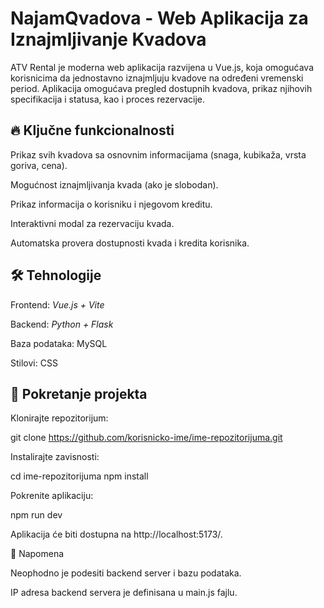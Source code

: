# NajamQvadova - Web Aplikacija za Iznajmljivanje Kvadova

ATV Rental je moderna web aplikacija razvijena u Vue.js, koja omogućava korisnicima da jednostavno iznajmljuju kvadove na određeni vremenski period. Aplikacija omogućava pregled dostupnih kvadova, prikaz njihovih specifikacija i statusa, kao i proces rezervacije.

## 🔥 Ključne funkcionalnosti

Prikaz svih kvadova sa osnovnim informacijama (snaga, kubikaža, vrsta goriva, cena).

Mogućnost iznajmljivanja kvada (ako je slobodan).

Prikaz informacija o korisniku i njegovom kreditu.

Interaktivni modal za rezervaciju kvada.

Automatska provera dostupnosti kvada i kredita korisnika.

## 🛠 Tehnologije

Frontend: _Vue.js + Vite_

Backend: _Python + Flask_

Baza podataka: MySQL

Stilovi: CSS

## 🚀 Pokretanje projekta

Klonirajte repozitorijum:

git clone https://github.com/korisnicko-ime/ime-repozitorijuma.git

Instalirajte zavisnosti:

cd ime-repozitorijuma
npm install

Pokrenite aplikaciju:

npm run dev

Aplikacija će biti dostupna na http://localhost:5173/.

📌 Napomena

Neophodno je podesiti backend server i bazu podataka.

IP adresa backend servera je definisana u main.js fajlu.
